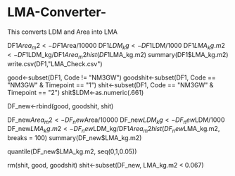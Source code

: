# LMA-Converter-
This converts LDM and Area into LMA



DF1$Area_m2<-DF1$Area/10000
DF1$LDM_kg<-DF1$LDM/1000
DF1$LMA_kg.m2<-DF1$LDM_kg/DF1$Area_m2
hist(DF1$LMA_kg.m2)
summary(DF1$LMA_kg.m2)
write.csv(DF1,"LMA_Check.csv")

good<-subset(DF1, Code != "NM3GW")
goodshit<-subset(DF1, Code == "NM3GW" & Timepoint == "1")
shit<-subset(DF1, Code == "NM3GW" & Timepoint == "2")
shit$LDM<-as.numeric(.661)

DF_new<-rbind(good, goodshit, shit)

DF_new$Area_m2<-DF_new$Area/10000
DF_new$LDM_kg<-DF_new$LDM/1000
DF_new$LMA_kg.m2<-DF_new$LDM_kg/DF1$Area_m2
hist(DF_new$LMA_kg.m2, breaks = 100)
summary(DF_new$LMA_kg.m2)

quantile(DF_new$LMA_kg.m2, seq(0,1,0.05))

rm(shit, good, goodshit)
shit<-subset(DF_new, LMA_kg.m2 < 0.067)
